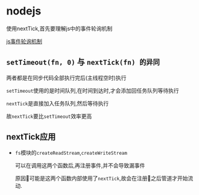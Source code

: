 # nodejs

使用nextTick,首先要理解js中的事件轮询机制

[js事件轮询机制](../Javascript/js事件轮询机制.md)

## `setTimeout(fn, 0)` 与 `nextTick(fn) 的异同`

两者都是在同步代码全部执行完后(主线程空时)执行

`setTimeout`使用的是时间队列,在时间到达时,才会添加回任务队列等待执行

`nextTick`是直接加入任务队列,然后等待执行

故`nextTick`要比`setTimeout`效率更高

## nextTick应用

* `fs`模块的`createReadStream`,`createWriteStream`

  可以在调用这两个函数后,再注册事件,并不会导致漏事件

  原因可能是这两个函数内部使用了`nextTick`,故会在注册之后管道才开始流动.